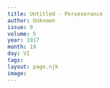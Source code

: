 ```yaml
---
title: Untitled - Perseverance
author: Unknown
issue: 9
volume: 5
year: 1917
month: 19
day: VI
tags:
layout: page.njk
image:
---
```

